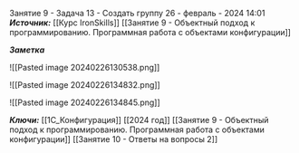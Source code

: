 
Занятие 9 - Задача 13 - Создать группу
 26 - февраль - 2024  14:01 
***Источник:***  [[Курс IronSkills]] [[Занятие 9 - Объектный подход к программированию. Программная работа с объектами конфигурации]]

***Заметка*** 

![[Pasted image 20240226130538.png]]

![[Pasted image 20240226134832.png]]

![[Pasted image 20240226134845.png]]


***Ключи:*** [[1С_Конфигурация]] [[2024 год]]  [[Занятие 9 - Объектный подход к программированию. Программная работа с объектами конфигурации]] [[Занятие 10 - Ответы на вопросы 2]]